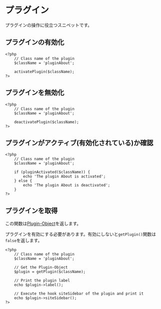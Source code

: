 # プラグイン
<!-- position: 10 -->

プラグインの操作に役立つスニペットです。

## プラグインの有効化

```
<?php
	// Class name of the plugin
	$className = 'pluginAbout';

	activatePlugin($className);
?>
```

## プラグインを無効化

```
<?php
	// Class name of the plugin
	$className = 'pluginAbout';

	deactivatePlugin($className);
?>
```

## プラグインがアクティブ(有効化されている)か確認

```
<?php
	// Class name of the plugin
	$className = 'pluginAbout';

	if (pluginActivated($className)) {
		echo 'The plugin About is activated';
	} else {
		echo 'The plugin About is deactivated';
	}
?>
```

## プラグインを取得
この関数は[Plugin-Object](https://github.com/bludit/bludit/blob/master/bl-kernel/abstract/plugin.class.php)を返します。

プラグインを有効にする必要があります。有効にしないと`getPlugin()`関数は`false`を返します。

```
<?php
	// Class name of the plugin
	$className = 'pluginAbout';

	// Get the Plugin-Object
	$plugin = getPlugin($className);

	// Print the plugin label
	echo $plugin->label();

	// Execute the hook siteSidebar of the plugin and print it
	echo $plugin->siteSidebar();
?>
```
